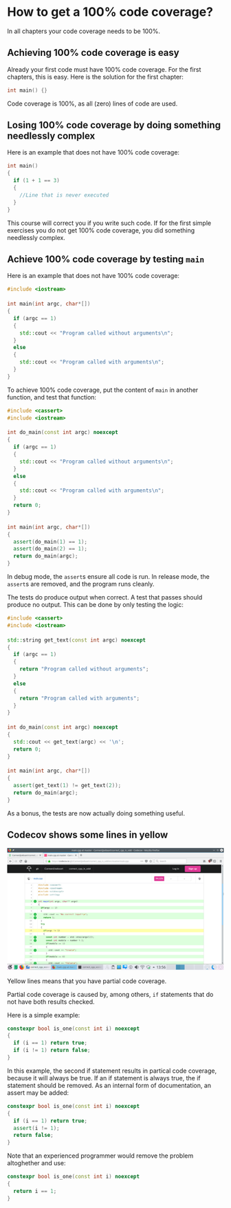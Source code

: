 # How to get a 100% code coverage?

In all chapters your code coverage needs to be 100%.

## Achieving 100% code coverage is easy

Already your first code must have 100% code coverage. For the first chapters, this is easy. Here is the solution for the first chapter:

```c++
int main() {}
```

Code coverage is 100%, as all (zero) lines of code are used.

## Losing 100% code coverage by doing something needlessly complex

Here is an example that does not have 100% code coverage:

```c++
int main() 
{
  if (1 + 1 == 3)
  {
    //Line that is never executed
  }
}
```

This course will correct you if you write such code. If for the first simple exercises you do not get 100% code coverage, you did something needlessly complex.

## Achieve 100% code coverage by testing `main`

Here is an example that does not have 100% code coverage:

```c++
#include <iostream>

int main(int argc, char*[]) 
{
  if (argc == 1)
  {
    std::cout << "Program called without arguments\n";
  }
  else
  {
    std::cout << "Program called with arguments\n";
  }
}
```

To achieve 100% code coverage, put the content of `main` in another function, and test that function:

```c++
#include <cassert>
#include <iostream>

int do_main(const int argc) noexcept
{
  if (argc == 1)
  {
    std::cout << "Program called without arguments\n";
  }
  else
  {
    std::cout << "Program called with arguments\n";
  }
  return 0;
}

int main(int argc, char*[]) 
{
  assert(do_main(1) == 1);
  assert(do_main(2) == 1);
  return do_main(argc);
}
```

In debug mode, the `assert`s ensure all code is run.
In release mode, the `assert`s are removed, and the program runs cleanly.

The tests do produce output when correct. A test that passes should produce no output. This can be done by only testing the logic:

```c++
#include <cassert>
#include <iostream>

std::string get_text(const int argc) noexcept
{
  if (argc == 1)
  {
    return "Program called without arguments";
  }
  else
  {
    return "Program called with arguments";
  }
}

int do_main(const int argc) noexcept
{
  std::cout << get_text(argc) << '\n';
  return 0;
}

int main(int argc, char*[]) 
{
  assert(get_text(1) != get_text(2));
  return do_main(argc);
}
```

As a bonus, the tests are now actually doing something useful.

## Codecov shows some lines in yellow

![Codecov shows some lines in yellow](pics/partial_code_cov.png)

Yellow lines means that you have partial code coverage.

Partial code coverage is caused by, among others, `if` statements that do not have both results checked.

Here is a simple example:

```c++
constexpr bool is_one(const int i) noexcept
{
  if (i == 1) return true;
  if (i != 1) return false;
}
```

In this example, the second if statement results in partical code coverage, because it will always be true. 
If an if statement is always true, the if statement should be removed. As an internal form of documentation,
an assert may be added:

```c++
constexpr bool is_one(const int i) noexcept
{
  if (i == 1) return true;
  assert(i != 1);
  return false;
}
```

Note that an experienced programmer would remove the problem altoghether and use:

```c++
constexpr bool is_one(const int i) noexcept
{
  return i == 1;
}
```
